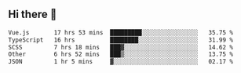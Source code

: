 ## Hi there 👋

<!--START_SECTION:waka-->

```txt
Vue.js       17 hrs 53 mins  █████████░░░░░░░░░░░░░░░░   35.75 %
TypeScript   16 hrs          ████████░░░░░░░░░░░░░░░░░   31.99 %
SCSS         7 hrs 18 mins   ███▓░░░░░░░░░░░░░░░░░░░░░   14.62 %
Other        6 hrs 52 mins   ███▒░░░░░░░░░░░░░░░░░░░░░   13.75 %
JSON         1 hr 5 mins     ▓░░░░░░░░░░░░░░░░░░░░░░░░   02.17 %
```

<!--END_SECTION:waka-->
